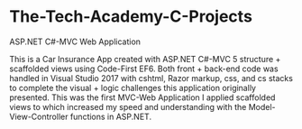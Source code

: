 # The-Tech-Academy-C-Projects
ASP.NET C#-MVC Web Application

This is a Car Insurance App created with ASP.NET C#-MVC 5 structure + scaffolded views using Code-First EF6. Both front + back-end code was handled in Visual Studio 2017 with cshtml, Razor markup, css, and cs stacks to complete the visual + logic challenges this application originally presented. This was the first MVC-Web Application I applied scaffolded views to which increased my speed and understanding with the Model-View-Controller functions in ASP.NET.
